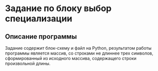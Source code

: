 # Задание по блоку выбор специализации
## Описание программы
Задание содержит блок-схему и файл на Python, результатом работы программы является массив, со строками не длиннее трех
символов, сформированный из исходного массива, содержащего строки произвольной длины.
